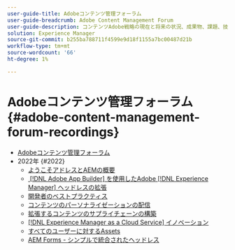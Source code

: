 ```yaml
---
user-guide-title: Adobeコンテンツ管理フォーラム
user-guide-breadcrumb: Adobe Content Management Forum
user-guide-description: コンテンツAdobe戦略の現在と将来の状況、成果物、課題、技術要件について、管理エキスパートから説明します。
solution: Experience Manager
source-git-commit: b255ba788711f4599e9d18f1155a7bc00487d21b
workflow-type: tm+mt
source-wordcount: '66'
ht-degree: 1%

---
```



# Adobeコンテンツ管理フォーラム {#adobe-content-management-forum-recordings}

+ [Adobeコンテンツ管理フォーラム](overview.md)
+ 2022年 {#2022}
   + [ようこそアドレスとAEMの概要](2022/welcome.md)
   + [&#x200B; [!DNL Adobe App Builder] を使用したAdobe [!DNL Experience Manager]  ヘッドレスの拡張](2022/headless.md)
   + [開発者のベストプラクティス](2022/developer-best-practices.md)
   + [コンテンツのパーソナライゼーションの配信](2022/personalization.md)
   + [拡張するコンテンツのサプライチェーンの構築](2022/supply-chain.md)
   + [[!DNL Experience Manager as a Cloud Service] イノベーション](2022/innovations.md)
   + [すべてのユーザーに対するAssets](2022/assets-for-all.md)
   + [AEM Forms - シンプルで統合されたヘッドレス](2022/forms-headless.md)
